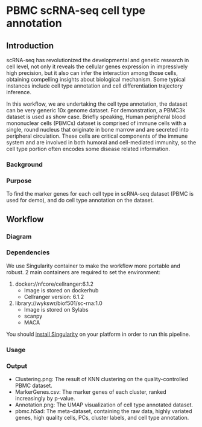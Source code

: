 # PBMC scRNA-seq cell type annotation
## Introduction
scRNA-seq has revolutionized the developmental and genetic research in cell level, not only it reveals the cellular genes expression in impressively high precision, but it also can infer the interaction among those cells, obtaining compelling insights about biological mechanism. Some typical instances include cell type annotation and cell differentiation trajectory inference.

In this workflow, we are undertaking the cell type annotation, the dataset can be very generic 10x genome dataset. For demonstration, a PBMC3k dataset is used as show case. Briefly speaking, Human peripheral blood mononuclear cells (PBMCs) dataset is comprised of immune cells with a single, round nucleus that originate in bone marrow and are secreted into peripheral circulation. These cells are critical components of the immune system and are involved in both humoral and cell-mediated immunity, so the cell type portion often encodes some disease related information.

### Background

### Purpose
To find the marker genes for each cell type in scRNA-seq dataset (PBMC is used for demo), and do cell type annotation on the dataset.
## Workflow
### Diagram
### Dependencies
We use Singularity container to make the workflow more portable and robust. 2 main containers are required to set the environment:
1. docker://nfcore/cellranger:6.1.2
    * Image is stored on dockerhub
    * Cellranger version: 6.1.2
2. library://wykswr/biof501/sc-rna:1.0
    * Image is stored on Sylabs
    * scanpy
    * MACA

You should [install Singularity](https://docs.sylabs.io/guides/3.0/user-guide/installation.html) on your platform in order to run this pipeline.
### Usage
### Output
* Clustering.png: The result of KNN clustering on the quality-controlled PBMC dataset.
* MarkerGenes.csv: The marker genes of each cluster, ranked increasingly by p-value.
* Annotation.png: The UMAP visualization of cell type annotated dataset.
* pbmc.h5ad: The meta-dataset, containing the raw data, highly variated genes, high quality cells, PCs, cluster labels, and cell type annotation.